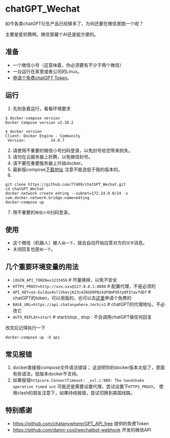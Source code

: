 # chatGPT_Wechat

如今各类chatGPT衍生产品已经够多了，为何还要在微信里跑一个呢？

主要是爱折腾啊。微信里藏个AI还是挺方便的。

## 准备
* 一个微信小号（这意味着，你必须要有不少于两个微信）
* 一台运行在家里或者公司的Linux。
* [申请个免费chatGPT Token](https://github.com/chatanywhere/GPT_API_free)。

## 运行

1. 先别急着运行，看看环境要求
```
$ docker-compose version
Docker Compose version v2.20.2

$ docker version
Client: Docker Engine - Community
 Version:           24.0.7
```
2. 请使用不重要的微信小号扫码登录，以免封号给您带来损失。
3. 请勿在云服务器上折腾，以免微信封号。
4. 请不要在重要服务器上升级docker。
5. 最新版compose[下载地址](https://github.com/docker/compose/releases) 注意不能选低于我的版本的。
6.
  ```
 git clone https://github.com/77409/chatGPT_Wechat.git
 cd chatGPT_Wechat
docker network create e4ting --subnet=172.24.0.0/24 -o com.docker.network.bridge.name=e4ting
docker-compose up
```
7. 用不重要的`微信小号`扫码登录。

## 使用
- 这个微信（机器人）被人`拍一下`，就会自动开始应答对方的`文字`消息。
- 关闭回复也是`拍一下`。

## 几个重要环境变量的用法
- `LOGIN_API_TOKEN=x1233456`                     # 尽量换掉，以免不安全
- `HTTPS_PROXY=http://xxx:xxx@127.0.0.1:8080`    # 配置代理，不是必须的
- `API_KEY=sk-Eulduu4sllVkevjK23s4Z6GO9PBzkdYQmPdStp9FItavfdD7`  # chatGPT的token，可以用我的，也可以去[这里](https://github.com/chatanywhere/GPT_API_free)申请个免费的
- `BASE_URL=https://api.chatanywhere.tech/v1`                    # chatGPT的代理地址，不必改它
- `AUTO_REPLAY=start`   # start/stop , stop : 不会调用chatGPT做任何回复

改完后记得执行一下
```
docker-compose up -d api
```

## 常见报错
1. docker直接报compose文件语法错误；
    这说明你的docker版本太低了，里面有些语法，低版本docker不支持。
2. 如果报错`httpcore.ConnectTimeout: _ssl.c:989: The handshake operation timed out`
    可能还是需要设置代理，尝试设置下`HTTPS_PROXY`。
    使用clash的朋友注意下，如果持续报错，尝试切换到美国线路。

## 特别感谢

* https://github.com/chatanywhere/GPT_API_free 提供的免费Token
* https://github.com/danni-cool/wechatbot-webhook 开发的微信API
